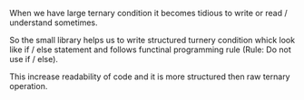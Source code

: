 When we have large ternary condition it becomes tidious to write or read / understand sometimes.

So the small library helps us to write structured turnery condition whick look like if / else statement and follows functinal programming rule (Rule: Do not use if / else).

This increase readability of code and it is more structured then raw ternary operation.